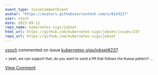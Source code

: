 ```yaml
---
event_type: IssueCommentEvent
avatar: "https://avatars.githubusercontent.com/u/814322?"
user: vsoch
date: 2023-09-12
repo_name: kubernetes-sigs/jobset
html_url: https://github.com/kubernetes-sigs/jobset/issues/237
repo_url: https://github.com/kubernetes-sigs/jobset
---
```


<a href='https://github.com/vsoch' target='_blank'>vsoch</a> commented on issue <a href='https://github.com/kubernetes-sigs/jobset/issues/237' target='_blank'>kubernetes-sigs/jobset#237</a>.

<small>> yeah, we can support that, do you want to send a PR that follows the Kueue pattern?...</small>

<a href='https://github.com/kubernetes-sigs/jobset/issues/237' target='_blank'>View Comment</a>